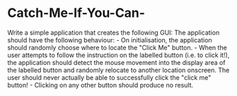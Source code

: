 # Catch-Me-If-You-Can-
Write a simple application that creates the following GUI:  The application should have the following behaviour: - On initialisation, the application should randomly choose where to locate the "Click Me" button.  - When the user attempts to follow the instruction on the labelled button (i.e. to click it!), the application should detect the mouse movement into the display area of the labelled button and randomly relocate to another location onscreen. The user should never actually be able to successfully click the "click me" button!  - Clicking on any other button should produce no result.
